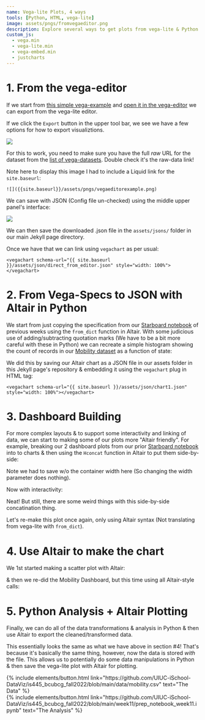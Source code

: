 ```yaml
---
name: Vega-lite Plots, 4 ways
tools: [Python, HTML, vega-lite]
image: assets/pngs/fromvegaeditor.png
description: Explore several ways to get plots from vega-lite & Python into your Jekyll Projects
custom_js:
  - vega.min
  - vega-lite.min
  - vega-embed.min
  - justcharts
---
```


# 1. From the vega-editor

If we start from [this simple vega-example](https://vega.github.io/vega-lite/examples/stacked_bar_h.html) and [open it in the vega-editor](https://vega.github.io/editor/#/examples/vega-lite/stacked_bar_h) we can export from the vega-lite editor.

If we click the `Export` button in the upper tool bar, we see we have a few options for how to export visualiztions.

![]({{site.baseurl}}/assets/pngs/vegaeditorexample.png)

For this to work, you need to make sure you have the full *raw* URL for the dataset from the [list of vega-datasets](https://github.com/vega/vega-datasets/tree/master/data). Double check it's the raw-data link!

Note here to display this image I had to include a Liquid link for the `site.baseurl`:

```
![]({{site.baseurl}}/assets/pngs/vegaeditorexample.png)
```

We can save with JSON (Config file un-checked) using the middle upper panel's interface:

![]({{site.baseurl}}/assets/pngs/fullvegaeditorsavejson.png)

We can then save the downloaded .json file in the `assets/jsons/` folder in our main Jekyll page directory.

Once we have that we can link using `vegachart` as per usual:

```
<vegachart schema-url="{{ site.baseurl }}/assets/json/direct_from_editor.json" style="width: 100%"></vegachart>
```

<vegachart schema-url="{{ site.baseurl }}/assets/json/direct_from_editor.json" style="width: 100%"></vegachart>

# 2. From Vega-Specs to JSON with Altair in Python

We start from just copying the specification from our [Starboard notebook](https://starboard.gg/jnaiman/inClass_week10_spring2023-nJGY2kn) of previous weeks using the `from_dict` function in Altair. With some judicious use of adding/subtracting quotation marks (We have to be a bit more careful with these in Python) we can recreate a simple histogram showing the count of records in our [Mobility dataset](https://raw.githubusercontent.com/UIUC-iSchool-DataViz/is445_data/main/mobility.csv) as a function of state:

<vegachart schema-url="{{ site.baseurl }}/assets/json/chart1.json" style="width: 100%"></vegachart>

We did this by saving our Altair chart as a JSON file in our assets folder in this Jekyll page's repository & embedding it using the `vegachart` plug in HTML tag:
```
<vegachart schema-url="{{ site.baseurl }}/assets/json/chart1.json" style="width: 100%"></vegachart>
```

# 3. Dashboard Building

For more complex layouts & to support some interactivity and linking of data, we can start to making some of our plots more "Altair friendly".  For example, breaking our 2 dashboard plots from our prior [Starboard notebook](https://starboard.gg/nb/n9nb6N8) into to charts & then using the `Hconcat` function in Altair to put them side-by-side:

<vegachart schema-url="{{ site.baseurl }}/assets/json/static_mobility.json" style="width: 100%"></vegachart>

Note we had to save w/o the container width here (So changing the width parameter does nothing).  

<!-- If I want to have some control over the size, I can put this `vegachart` tag within an HTML `div` tag:

<div width="100px">
<vegachart schema-url="{{ site.baseurl }}/assets/json/static_mobility.json" style="width:600px"></vegachart>
</div>
-->

Now with interactivity:
<vegachart schema-url="{{ site.baseurl }}/assets/json/dashboard_mobility.json" style="width: 100%"></vegachart>

Neat! But still, there are some weird things with this side-by-side concatination thing.

Let's re-make this plot once again, only using Altair syntax (Not translating from vega-lite with `from_dict`).

# 4. Use Altair to make the chart

We 1st started making a scatter plot with Altair:
<vegachart schema-url="{{ site.baseurl }}/assets/json/population_scatter.json" style="width:600px"></vegachart>

& then we re-did the Mobility Dashboard, but this time using all Altair-style calls:
<vegachart schema-url="{{ site.baseurl }}/assets/json/altair_mobility_dashboard.json" style="width: 100%"></vegachart>

# 5. Python Analysis + Altair Plotting

Finally, we can do all of the data transformations & analysis in Python & then use Altair to export the cleaned/transformed data.

<vegachart schema-url="{{ site.baseurl }}/assets/json/altair_mobility_data_dashboard.json" style="width: 100%"></vegachart>

This essentially looks the same as what we have above in section #4! That's because it's basically the same thing, however, now the data is stored *with* the file. This allows us to potentially do some data manipulations in Python & then save the vega-lite plot with Altair for plotting.

<div class="left">
{% include elements/button.html link="https://github.com/UIUC-iSchool-DataViz/is445_bcubcg_fall2022/blob/main/data/mobility.csv" text="The Data" %}
</div>

<div class="right">
{% include elements/button.html link="https://github.com/UIUC-iSchool-DataViz/is445_bcubcg_fall2022/blob/main/week11/prep_notebook_week11.ipynb" text="The Analysis" %}
</div>